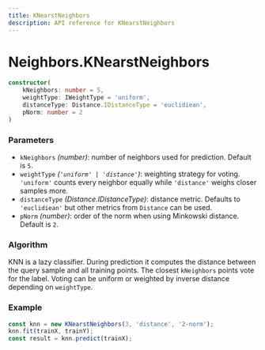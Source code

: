 ```yaml
---
title: KNearstNeighbors
description: API reference for KNearstNeighbors
---
```


# Neighbors.KNearstNeighbors

```ts
constructor(
    kNeighbors: number = 5,
    weightType: IWeightType = 'uniform',
    distanceType: Distance.IDistanceType = 'euclidiean',
    pNorm: number = 2
)
```

### Parameters

- `kNeighbors` *(number)*: number of neighbors used for prediction. Default is `5`.
- `weightType` *(`'uniform' | 'distance'`)*: weighting strategy for voting. `'uniform'`
  counts every neighbor equally while `'distance'` weighs closer samples more.
- `distanceType` *(Distance.IDistanceType)*: distance metric. Defaults to
  `'euclidiean'` but other metrics from `Distance` can be used.
- `pNorm` *(number)*: order of the norm when using Minkowski distance. Default is
  `2`.

### Algorithm

KNN is a lazy classifier. During prediction it computes the distance between the
query sample and all training points. The closest `kNeighbors` points vote for
the label. Voting can be uniform or weighted by inverse distance depending on
`weightType`.

### Example
```ts
const knn = new KNearstNeighbors(3, 'distance', '2-norm');
knn.fit(trainX, trainY);
const result = knn.predict(trainX);
```
